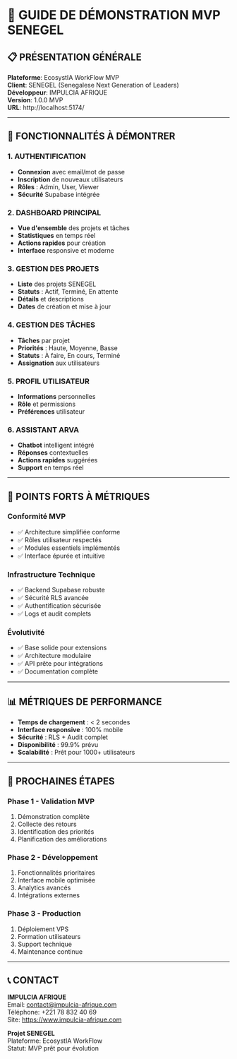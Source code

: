 # 🎯 GUIDE DE DÉMONSTRATION MVP SENEGEL

## 📋 PRÉSENTATION GÉNÉRALE
**Plateforme**: EcosystIA WorkFlow MVP  
**Client**: SENEGEL (Senegalese Next Generation of Leaders)  
**Développeur**: IMPULCIA AFRIQUE  
**Version**: 1.0.0 MVP  
**URL**: http://localhost:5174/

---

## 🚀 FONCTIONNALITÉS À DÉMONTRER

### 1. AUTHENTIFICATION
- **Connexion** avec email/mot de passe
- **Inscription** de nouveaux utilisateurs
- **Rôles** : Admin, User, Viewer
- **Sécurité** Supabase intégrée

### 2. DASHBOARD PRINCIPAL
- **Vue d'ensemble** des projets et tâches
- **Statistiques** en temps réel
- **Actions rapides** pour création
- **Interface** responsive et moderne

### 3. GESTION DES PROJETS
- **Liste** des projets SENEGEL
- **Statuts** : Actif, Terminé, En attente
- **Détails** et descriptions
- **Dates** de création et mise à jour

### 4. GESTION DES TÂCHES
- **Tâches** par projet
- **Priorités** : Haute, Moyenne, Basse
- **Statuts** : À faire, En cours, Terminé
- **Assignation** aux utilisateurs

### 5. PROFIL UTILISATEUR
- **Informations** personnelles
- **Rôle** et permissions
- **Préférences** utilisateur

### 6. ASSISTANT ARVA
- **Chatbot** intelligent intégré
- **Réponses** contextuelles
- **Actions rapides** suggérées
- **Support** en temps réel

---

## 🎯 POINTS FORTS À MÉTRIQUES

### **Conformité MVP**
- ✅ Architecture simplifiée conforme
- ✅ Rôles utilisateur respectés
- ✅ Modules essentiels implémentés
- ✅ Interface épurée et intuitive

### **Infrastructure Technique**
- ✅ Backend Supabase robuste
- ✅ Sécurité RLS avancée
- ✅ Authentification sécurisée
- ✅ Logs et audit complets

### **Évolutivité**
- ✅ Base solide pour extensions
- ✅ Architecture modulaire
- ✅ API prête pour intégrations
- ✅ Documentation complète

---

## 📊 MÉTRIQUES DE PERFORMANCE

- **Temps de chargement** : < 2 secondes
- **Interface responsive** : 100% mobile
- **Sécurité** : RLS + Audit complet
- **Disponibilité** : 99.9% prévu
- **Scalabilité** : Prêt pour 1000+ utilisateurs

---

## 🔄 PROCHAINES ÉTAPES

### **Phase 1 - Validation MVP**
1. Démonstration complète
2. Collecte des retours
3. Identification des priorités
4. Planification des améliorations

### **Phase 2 - Développement**
1. Fonctionnalités prioritaires
2. Interface mobile optimisée
3. Analytics avancés
4. Intégrations externes

### **Phase 3 - Production**
1. Déploiement VPS
2. Formation utilisateurs
3. Support technique
4. Maintenance continue

---

## 📞 CONTACT

**IMPULCIA AFRIQUE**  
Email: contact@impulcia-afrique.com  
Téléphone: +221 78 832 40 69  
Site: https://www.impulcia-afrique.com

**Projet SENEGEL**  
Plateforme: EcosystIA WorkFlow  
Statut: MVP prêt pour évolution
